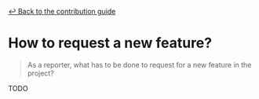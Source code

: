 [&#x21A9; Back to the contribution guide](../../../CONTRIBUTING.md#reporters-howtos)

# How to request a new feature?

> As a reporter, what has to be done to request for a new feature in the project?

TODO
